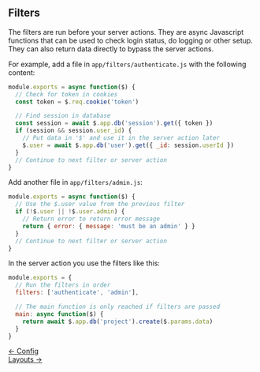 ## Filters

The filters are run before your server actions. They are async Javascript functions that can be used to check login status, do logging or other setup. They can also return data directly to bypass the server actions.

For example, add a file in `app/filters/authenticate.js` with the following content:
```js
module.exports = async function($) {
  // Check for token in cookies
  const token = $.req.cookie('token')

  // Find session in database
  const session = await $.app.db('session').get({ token })
  if (session && session.user_id) {
    // Put data in '$' and use it in the server action later
    $.user = await $.app.db('user').get({ _id: session.userId })
  }
  // Continue to next filter or server action
}
```

Add another file in `app/filters/admin.js`:
```js
module.exports = async function($) {
  // Use the $.user value from the previous filter
  if (!$.user || !$.user.admin) {
    // Return error to return error message
    return { error: { message: 'must be an admin' } }
  }
  // Continue to next filter or server action
}
```

In the server action you use the filters like this:
```js
module.exports = {
  // Run the filters in order
  filters: ['authenticate', 'admin'],

  // The main function is only reached if filters are passed
  main: async function($) {
    return await $.app.db('project').create($.params.data)
  }
}
```

<div class="nav">
  <div><a href="/doc/config.html">&larr; Config</a></div>
  <div><a href="/doc/layouts.html">Layouts &rarr;</a></div>
</div>